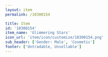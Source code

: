 ```yaml
---
layout: item
permalink: /10300154

title: Item
id: '10300154'
item_name: 'Glimmering Stars'
icon_url: 'item/icon/customize/10300154.png'
sub_header: ['Gender: Male', 'Cosmetic']
footer: ['Untradable, Unsellable']
---
```

